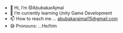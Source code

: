 - 👋 Hi, I’m @AbubakarAjmal
- 🌱 I’m currently learning Unity Game Development
- 📫 How to reach me ... abubakarajmal15@gmail.com
- 😄 Pronouns: ...He/him

